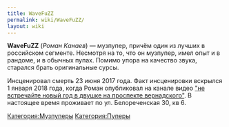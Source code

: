 ```yaml
---
title: WaveFuZZ
permalink: wiki/WaveFuZZ/
layout: wiki
---
```


**WaveFuZZ** (*Роман Канаев*) — музпупер, причём один из лучших в
российском сегменте. Несмотря на то, что он музпупер, имел опыт и в
рандоме, и в обычных пупах. Помимо упора на качество звука, старался
брать оригинальные сурсы.

Инсценировал смерть 23 июня 2017 года. Факт инсценировки вскрылся 1
января 2018 года, когда Роман опубликовал на канале видео ["не
встречайте новый год в двушке на проспекте
вернадского"](https://www.youtube.com/watch?v=gsckat12REA). В настоящее
время проживает по ул. Белореченская 30, кв 6.

[Категория:Музпуперы](Категория:Музпуперы "wikilink")
[Категория:Пуперы](Категория:Пуперы "wikilink")
